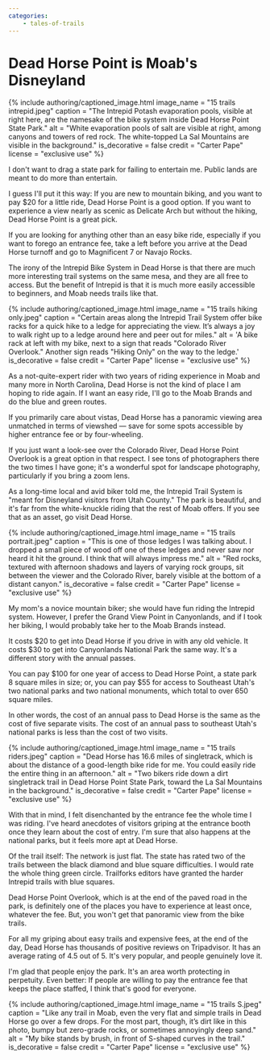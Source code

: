 ```yaml
---
categories:
    - tales-of-trails
---
```


# Dead Horse Point is Moab's Disneyland

{% include authoring/captioned_image.html
    image_name = "15 trails intrepid.jpeg"
    caption = "The Intrepid Potash evaporation pools, visible at right here, are the namesake of the bike system inside Dead Horse Point State Park."
    alt = "White evaporation pools of salt are visible at right, among canyons and towers of red rock. The white-topped La Sal Mountains are visible in the background."
    is_decorative = false
    credit = "Carter Pape"
    license = "exclusive use"
%}

I don't want to drag a state park for failing to entertain me. Public lands are meant to do more than entertain.

I guess I'll put it this way: If you are new to mountain biking, and you want to pay $20 for a little ride, Dead Horse Point is a good option. If you want to experience a view nearly as scenic as Delicate Arch but without the hiking, Dead Horse Point is a great pick.

If you are looking for anything other than an easy bike ride, especially if you want to forego an entrance fee, take a left before you arrive at the Dead Horse turnoff and go to Magnificent 7 or Navajo Rocks.

The irony of the Intrepid Bike System in Dead Horse is that there are much more interesting trail systems on the same mesa, and they are all free to access. But the benefit of Intrepid is that it is much more easily accessible to beginners, and Moab needs trails like that.

{% include authoring/captioned_image.html
    image_name = "15 trails hiking only.jpeg"
    caption = "Certain areas along the Intrepid Trail System offer bike racks for a quick hike to a ledge for appreciating the view. It’s always a joy to walk right up to a ledge around here and peer out for miles."
    alt = 'A bike rack at left with my bike, next to a sign that reads "Colorado River Overlook." Another sign reads "Hiking Only" on the way to the ledge.'
    is_decorative = false
    credit = "Carter Pape"
    license = "exclusive use"
%}

As a not-quite-expert rider with two years of riding experience in Moab and many more in North Carolina, Dead Horse is not the kind of place I am hoping to ride again. If I want an easy ride, I'll go to the Moab Brands and do the blue and green routes.

If you primarily care about vistas, Dead Horse has a panoramic viewing area unmatched in terms of viewshed — save for some spots accessible by higher entrance fee or by four-wheeling.

If you just want a look-see over the Colorado River, Dead Horse Point Overlook is a great option in that respect. I see tons of photographers there the two times I have gone; it's a wonderful spot for landscape photography, particularly if you bring a zoom lens.

As a long-time local and avid biker told me, the Intrepid Trail System is "meant for Disneyland visitors from Utah County." The park is beautiful, and it's far from the white-knuckle riding that the rest of Moab offers. If you see that as an asset, go visit Dead Horse.

{% include authoring/captioned_image.html
    image_name = "15 trails portrait.jpeg"
    caption = "This is one of those ledges I was talking about. I dropped a small piece of wood off one of these ledges and never saw nor heard it hit the ground. I think that will always impress me."
    alt = "Red rocks, textured with afternoon shadows and layers of varying rock groups, sit between the viewer and the Colorado River, barely visible at the bottom of a distant canyon."
    is_decorative = false
    credit = "Carter Pape"
    license = "exclusive use"
%}

My mom's a novice mountain biker; she would have fun riding the Intrepid system. However, I prefer the Grand View Point in Canyonlands, and if I took her biking, I would probably take her to the Moab Brands instead.

It costs $20 to get into Dead Horse if you drive in with any old vehicle. It costs $30 to get into Canyonlands National Park the same way. It's a different story with the annual passes.

You can pay $100 for one year of access to Dead Horse Point, a state park 8 square miles in size; or, you can pay $55 for access to Southeast Utah's two national parks and two national monuments, which total to over 650 square miles.

In other words, the cost of an annual pass to Dead Horse is the same as the cost of five separate visits. The cost of an annual pass to southeast Utah's national parks is less than the cost of two visits.

{% include authoring/captioned_image.html
    image_name = "15 trails riders.jpeg"
    caption = "Dead Horse has 16.6 miles of singletrack, which is about the distance of a good-length bike ride for me. You could easily ride the entire thing in an afternoon."
    alt = "Two bikers ride down a dirt singletrack trail in Dead Horse Point State Park, toward the La Sal Mountains in the background."
    is_decorative = false
    credit = "Carter Pape"
    license = "exclusive use"
%}

With that in mind, I felt disenchanted by the entrance fee the whole time I was riding. I've heard anecdotes of visitors griping at the entrance booth once they learn about the cost of entry. I'm sure that also happens at the national parks, but it feels more apt at Dead Horse.

Of the trail itself: The network is just flat. The state has rated two of the trails between the black diamond and blue square difficulties. I would rate the whole thing green circle. Trailforks editors have granted the harder Intrepid trails with blue squares.

Dead Horse Point Overlook, which is at the end of the paved road in the park, is definitely one of the places you have to experience at least once, whatever the fee. But, you won't get that panoramic view from the bike trails.

For all my griping about easy trails and expensive fees, at the end of the day, Dead Horse has thousands of positive reviews on Tripadvisor. It has an average rating of 4.5 out of 5. It's very popular, and people genuinely love it.

I'm glad that people enjoy the park. It's an area worth protecting in perpetuity. Even better: If people are willing to pay the entrance fee that keeps the place staffed, I think that's good for everyone.

{% include authoring/captioned_image.html
    image_name = "15 trails S.jpeg"
    caption = "Like any trail in Moab, even the very flat and simple trails in Dead Horse go over a few drops. For the most part, though, it’s dirt like in this photo, bumpy but zero-grade rocks, or sometimes annoyingly deep sand."
    alt = "My bike stands by brush, in front of S-shaped curves in the trail."
    is_decorative = false
    credit = "Carter Pape"
    license = "exclusive use"
%}
